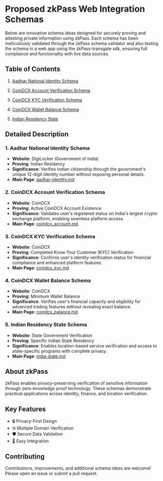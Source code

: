 # Proposed zkPass Web Integration Schemas

Below are innovative schema ideas designed for securely proving and attesting private
information using zkPass. Each schema has been meticulously validated through the
zkPass schema validator and also testing the schema in a web app using the
zkPass-transgate sdk, ensuring full compliance and functionality with live data sources.

## Table of Contents

1. [Aadhar National Identity Schema](https://github.com/thrishank/zkPass_schemas/blob/main/aadhar-identity.md)

2. [CoinDCX Account Verification Schema](https://github.com/thrishank/zkPass_schemas/blob/main/coindcx_account.md)

3. [CoinDCX KYC Verification Schema](https://github.com/thrishank/zkPass_schemas/blob/main/coindcx_kyc.md)

4. [CoinDCX Wallet Balance Schema](https://github.com/thrishank/zkPass_schemas/blob/main/coindcx_balance.md)

5. [Indian Residency State](https://github.com/thrishank/zkPass_schemas/blob/main/india-state.md)

## Detailed Description

### 1. Aadhar National Identity Schema

- **Website**: DigiLocker (Government of India)
- **Proving**: Indian Residency
- **Significance**: Verifies Indian citizenship through the government's unique 12-digit identity number without exposing personal details.
- **Main Page**: [aadhar-identity.md](https://github.com/thrishank/zkPass_schemas/blob/main/aadhar-identity.md)

### 2. CoinDCX Account Verification Schema

- **Website**: CoinDCX
- **Proving**: Active CoinDCX Account Existence
- **Significance**: Validates user's registered status on India's largest crypto exchange platform, enabling seamless platform access.
- **Main Page**: [coindcx_account.md](https://github.com/thrishank/zkPass_schemas/blob/main/coindcx_account.md)

### 3. CoinDCX KYC Verification Schema

- **Website**: CoinDCX
- **Proving**: Completed Know Your Customer (KYC) Verification
- **Significance**: Confirms user's identity verification status for financial compliance and enhanced platform features.
- **Main Page**: [coindcx_kyc.md](https://github.com/thrishank/zkPass_schemas/blob/main/coindcx_kyc.md)

### 4. CoinDCX Wallet Balance Schema

- **Website**: CoinDCX
- **Proving**: Minimum Wallet Balance
- **Significance**: Verifies user's financial capacity and eligibility for advanced trading features without revealing exact balance.
- **Main Page**: [coindcx_balance.md](https://github.com/thrishank/zkPass_schemas/blob/main/coindcx_balance.md)

### 5. Indian Residency State Schema

- **Website**: State Government Verification
- **Proving**: Specific Indian State Residency
- **Significance**: Enables location-based service verification and access to state-specific programs with complete privacy.
- **Main Page**: [india-state.md](https://github.com/thrishank/zkPass_schemas/blob/main/india-state.md)

## About zkPass

zkPass enables privacy-preserving verification of sensitive information through zero-knowledge proof technology. These schemas demonstrate practical applications across identity, finance, and location verification.

## Key Features

- 🔒 Privacy-First Design
- 🌐 Multiple Domain Verification
- 🛡️ Secure Data Validation
- 🚀 Easy Integration

## Contributing

Contributions, improvements, and additional schema ideas are welcome! Please open an issue or submit a pull request.
